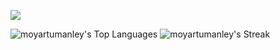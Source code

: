 ![](https://komarev.com/ghpvc/?username=moyartumanley&style=flat-square&color=004643)

![moyartumanley's Top Languages](https://github-readme-stats.vercel.app/api/top-langs/?username=moyartumanley&theme=catppuccin_latte&show_icons=true&hide_border=true&layout=compact&hide_progress=true&langs_count=10)
![moyartumanley's Streak](https://github-readme-streak-stats.herokuapp.com/?user=moyartumanley&theme=catppuccin_latte&hide_border=true)


